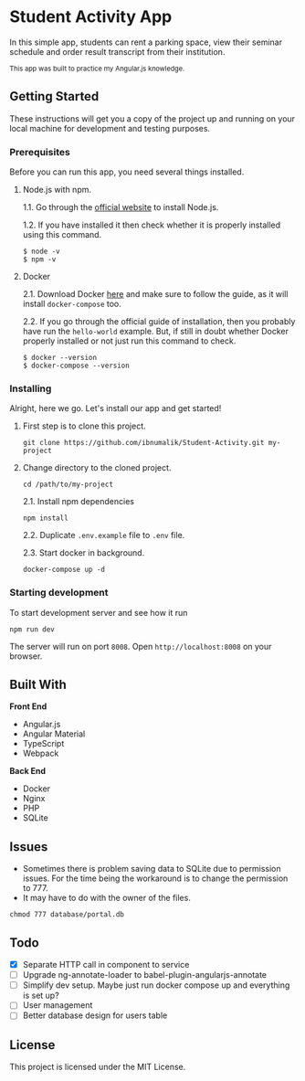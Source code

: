 # Student Activity App

In this simple app, students can rent a parking space, view their seminar schedule and order result transcript from their institution.

<sub>This app was built to practice my Angular.js knowledge.</sub>

## Getting Started

These instructions will get you a copy of the project up and running on your local machine for development and testing purposes.

### Prerequisites

Before you can run this app, you need several things installed.

1. Node.js with npm.

    1.1. Go through the [official website](https://nodejs.org/en/) to install Node.js.

    1.2. If you have installed it then check whether it is properly installed using this command.

    ```shell
    $ node -v
    $ npm -v
    ```
2. Docker

    2.1. Download Docker [here](https://www.docker.com/community-edition) and make sure to follow the guide, as it will install `docker-compose` too.

    2.2. If you go through the official guide of installation, then you probably have run the `hello-world` example. But, if still in doubt whether Docker properly installed or not just run this command to check.

    ```
    $ docker --version
    $ docker-compose --version
    ```

### Installing

Alright, here we go. Let's install our app and get started!

1. First step is to clone this project.

    ```
    git clone https://github.com/ibnumalik/Student-Activity.git my-project
    ```

2. Change directory to the cloned project.

    ```
    cd /path/to/my-project
    ```

    2.1. Install npm dependencies
    ```
    npm install
    ```

    2.2. Duplicate `.env.example` file to `.env` file.

    2.3. Start docker in background.
    ```
    docker-compose up -d
    ```

### Starting development

To start development server and see how it run

```
npm run dev
```

The server will run on port `8008`. Open `http://localhost:8008` on your browser.

## Built With

**Front End**
- Angular.js
- Angular Material
- TypeScript
- Webpack

**Back End**
- Docker
- Nginx
- PHP
- SQLite

## Issues

- Sometimes there is problem saving data to SQLite due to permission issues. For the time being the workaround is to change the permission to 777.
- It may have to do with the owner of the files.
```
chmod 777 database/portal.db
```

## Todo

- [x] Separate HTTP call in component to service
- [ ] Upgrade ng-annotate-loader to babel-plugin-angularjs-annotate
- [ ] Simplify dev setup. Maybe just run docker compose up and everything is set up?
- [ ] User management
- [ ] Better database design for users table

## License
This project is licensed under the MIT License.

